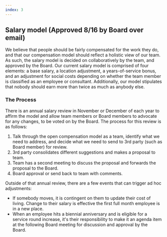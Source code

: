 ```yaml
---
index: 3
---
```


## Salary model (Approved 8/16 by Board over email)
We believe that people should be fairly compensated for the work they do, and that our compensation model should reflect a holistic view of our team. As such, the salary model is decided on collaboratively by the team, and approved by the Board. Our current salary model is comprised of four elements: a base salary, a location adjustment, a years-of-service bonus, and an adjustment for social costs depending on whether the team member is classified as an employee or consultant. Additionally, our model stipulates that nobody should earn more than twice as much as anybody else.

### The Process
There is an annual salary review in November or December of each year to affirm the model and allow team members or Board members to advocate for any changes, to be voted on by the Board. The process for this review is as follows:

1. Talk through the open compensation model as a team, identify what we need to address, and decide what we need to send to 3rd party (such as Board member) for review.
1. 3rd party consolidates different suggestions and makes a proposal to team.
1. Team has a second meeting to discuss the proposal and forwards the proposal to the Board.
1. Board approval or send back to team with comments.

Outside of that annual review, there are a few events that can trigger ad hoc adjustments:

 - If somebody moves, it is contingent on them to update their cost of living. Change to their salary is effective the first full month employee is in a new place.
 - When an employee hits a biennial anniversary and is eligible for a service round increase, it's their responsibility to make it an agenda item at the following Board meeting for discussion and approval by the Board.


